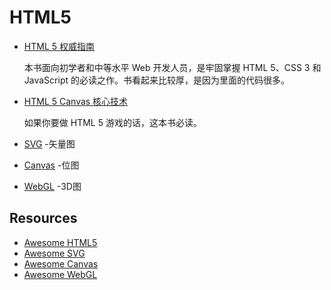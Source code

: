 # HTML5

* [HTML 5 权威指南](./the-definitive-guide-to-html5.md)

	本书面向初学者和中等水平 Web 开发人员，是牢固掌握 HTML 5、CSS 3 和 JavaScript 的必读之作。书看起来比较厚，是因为里面的代码很多。
* [HTML 5 Canvas 核心技术](./core-html5-canvas.md)

	如果你要做 HTML 5 游戏的话，这本书必读。

* [SVG](./svg.md) -矢量图
* [Canvas](./canvas.md) -位图
* [WebGL](./webGL.md) -3D图

## Resources

* [Awesome HTML5](https://github.com/diegocard/awesome-html5)
* [Awesome SVG](https://github.com/willianjusten/awesome-svg)
* [Awesome Canvas](https://github.com/raphamorim/awesome-canvas)
* [Awesome WebGL](https://github.com/sjfricke/awesome-webgl)
